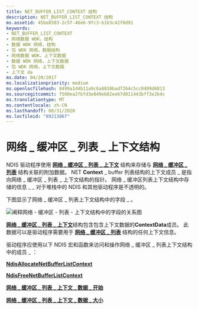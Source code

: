 ```yaml
---
title: NET_BUFFER_LIST_CONTEXT 结构
description: NET_BUFFER_LIST_CONTEXT 结构
ms.assetid: 45be8503-2c5f-46e6-9fc3-b1b3c42f0d91
keywords:
- NET_BUFFER_LIST_CONTEXT
- 网络数据 WDK，结构
- 数据 WDK 网络，结构
- 包 WDK 网络，数据结构
- 网络数据 WDK，上下文数据
- 数据 WDK 网络，上下文数据
- 包 WDK 网络，上下文数据
- 上下文 da
ms.date: 04/20/2017
ms.localizationpriority: medium
ms.openlocfilehash: 8499a1d4b11a9c6a8010bad7264c5cc0409d6813
ms.sourcegitcommit: f500ea2fbfd3e849eb82ee67d011443bff3e2b4c
ms.translationtype: MT
ms.contentlocale: zh-CN
ms.lasthandoff: 08/31/2020
ms.locfileid: "89213867"
---
```

# <a name="net_buffer_list_context-structure"></a>网络 \_ 缓冲区 \_ 列表 \_ 上下文结构





NDIS 驱动程序使用 [**网络 \_ 缓冲区 \_ 列表 \_ 上下文**](/windows-hardware/drivers/ddi/ndis/ns-ndis-_net_buffer_list_context) 结构来存储与 [**网络 \_ 缓冲区 \_ 列表**](/windows-hardware/drivers/ddi/ndis/ns-ndis-_net_buffer_list) 结构关联的附加数据。 NET **Context** \_ buffer 列表结构的上下文成员 \_ 是指向网络 \_ 缓冲区 \_ 列表 \_ 上下文结构的指针。 网络 \_ 缓冲区列表上下文结构中存储的信息 \_ \_ 对于堆栈中的 NDIS 和其他驱动程序是不透明的。

下图显示了网络 \_ 缓冲区 \_ 列表上下文结构中的字段 \_ 。

![阐释网络 \- 缓冲区 \- 列表 \- 上下文结构中的字段的关系图](images/netbufferlistcontext.png)

[**网络 \_ 缓冲区 \_ 列表 \_ 上下文**](/windows-hardware/drivers/ddi/ndis/ns-ndis-_net_buffer_list_context)结构包含包含上下文数据的**ContextData**成员。 此数据可以是驱动程序需要用于 [**网络 \_ 缓冲区 \_ 列表**](/windows-hardware/drivers/ddi/ndis/ns-ndis-_net_buffer_list) 结构的任何上下文信息。

驱动程序应使用以下 NDIS 宏和函数来访问和操作网络 \_ 缓冲区 \_ 列表上下文结构中的成员 \_ ：

[**NdisAllocateNetBufferListContext**](/windows-hardware/drivers/ddi/ndis/nf-ndis-ndisallocatenetbufferlistcontext)

[**NdisFreeNetBufferListContext**](/windows-hardware/drivers/ddi/ndis/nf-ndis-ndisfreenetbufferlistcontext)

[**网络 \_ 缓冲区 \_ 列表 \_ 上下文 \_ 数据 \_ 开始**](/windows-hardware/drivers/ddi/ndis/nf-ndis-net_buffer_list_context_data_start)

[**网络 \_ 缓冲区 \_ 列表 \_ 上下文 \_ 数据 \_ 大小**](/windows-hardware/drivers/ddi/ndis/nf-ndis-net_buffer_list_context_data_size)

 

